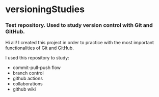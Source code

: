 # versioningStudies

### Test repository. Used to study version control with Git and GitHub.

Hi all! I created this project in order to practice with the most important functionalities of Git and GitHub.

I used this repository to study:
* commit-pull-push flow
* branch control
* github actions
* collaborations
* github wiki
